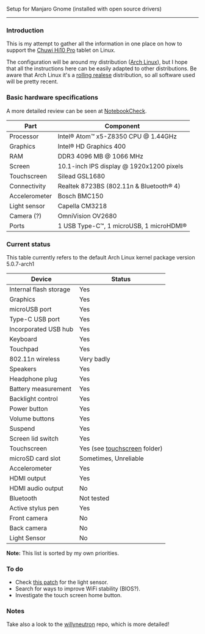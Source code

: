 Setup for Manjaro Gnome (installed with open source drivers)

---

### Introduction
This is my attempt to gather all the information in one place on how to support the [Chuwi Hi10 Pro](http://en.chuwi.com/product/items/Chuwi-Hi10-Pro.html) tablet on Linux.

The configuration will be around my distribution ([Arch Linux](https://www.archlinux.org/)), but I hope that all the instructions here can be easily adapted to other distributions. Be aware that Arch Linux it's a [rolling realese](https://en.wikipedia.org/wiki/Rolling_release) distribution, so all software used will be pretty recent.

### Basic hardware specifications
A more detailed review can be seen at [NotebookCheck](http://www.notebookcheck.net/Chuwi-Hi10-Pro-Tablet-Review.186738.0.html).

| Part         | Component                                |
| ------------ | ---------------------------------------- |
| Processor    | Intel® Atom™ x5-Z8350 CPU @ 1.44GHz      |
| Graphics     | Intel® HD Graphics 400                   |
| RAM          | DDR3 4096 MB @ 1066 MHz                  |
| Screen       | 10.1-inch IPS display @ 1920x1200 pixels |
| Touchscreen  | Silead GSL1680                           |
| Connectivity | Realtek 8723BS (802.11n & Bluetooth® 4)  |
| Accelerometer| Bosch BMC150                             |
| Light sensor | Capella CM3218                           |
| Camera (?)   | OmniVision OV2680                        |
| Ports        | 1 USB Type-C™, 1 microUSB, 1 microHDMI®  |

### Current status
This table currently refers to the default Arch Linux kernel package version 5.0.7-arch1

| Device                 | Status                    |
|------------------------|---------------------------|
| Internal flash storage | Yes                       |
| Graphics               | Yes                       |
| microUSB port          | Yes                       |
| Type-C USB port        | Yes                       |
| Incorporated USB hub   | Yes                       |
| Keyboard               | Yes                       |
| Touchpad               | Yes                       |
| 802.11n wireless       | Very badly                |
| Speakers               | Yes                       |
| Headphone plug         | Yes                       |
| Battery measurement    | Yes                       |
| Backlight control      | Yes                       |
| Power button           | Yes                       |
| Volume buttons         | Yes                       |
| Suspend                | Yes                       |
| Screen lid switch      | Yes                       |
| Touchscreen            | Yes (see [touchscreen](touchscreen) folder) |
| microSD card slot      | Sometimes, Unreliable     |
| Accelerometer          | Yes                       |
| HDMI output            | Yes                       |
| HDMI audio output      | No                        |
| Bluetooth              | Not tested                |
| Active stylus pen      | Yes                       |
| Front camera           | No                        |
| Back camera            | No                        |
| Light Sensor           | No                        |

**Note:** This list is sorted by my own priorities.

### To do
 - Check [this patch](https://lore.kernel.org/patchwork/patch/397958/) for the light sensor.
 - Search for ways to improve WiFi stability (BIOS?).
 - Investigate the touch screen home button.

### Notes
 Take also a look to the [willyneutron](https://github.com/willyneutron/lubuntu_in_chuwi_Hi10Pro) repo, which is more detailed!
